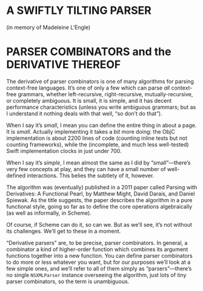 # A SWIFTLY TILTING PARSER

(in memory of Madeleine L’Engle)

# PARSER COMBINATORS and the DERIVATIVE THEREOF

The derivative of parser combinators is one of many algorithms for parsing context-free languages. It’s one of only a few which can parse *all* context-free grammars, whether left-recursive, right-recursive, mutually-recursive, or completely ambiguous. It is small, it is simple, and it has decent performance characteristics (unless you write ambiguous grammars; but as I understand it nothing deals with that well, “so don’t do that”).

When I say it’s *small*, I mean you can define the entire thing in about a page. It is *small*. Actually implementing it takes a *bit* more doing: the ObjC implementation is about 2200 lines of code (counting inline tests but not counting frameworks), while the (incomplete, and much less well-tested) Swift implementation clocks in just under 700.

When I say it’s *simple*, I mean almost the same as I did by “small”—there’s very few concepts at play, and they can have a small number of well-defined interactions. This belies the subtlety of it, however.

The algorithm was (eventually) published in a 2011 paper called Parsing with Derivatives: A Functional Pearl, by Matthew Might, David Darais, and Daniel Spiewak. As the title suggests, the paper describes the algorithm in a pure functional style, going so far as to define the core operations algebraically (as well as informally, in Scheme).

Of course, if Scheme can do it, so can we. But as we’ll see, it’s not without its challenges. We’ll get to these in a moment.

“Derivative parsers” are, to be precise, parser combinators. In general, a combinator a kind of higher-order function which combines its argument functions together into a new function. You can define parser combinators to do more or less whatever you want, but for our purposes we’ll look at a few simple ones, and we’ll refer to all of them simply as “parsers”—there’s no single `NSXMLParser` instance overseeing the algorithm, just lots of tiny parser combinators, so the term is unambiguous.
